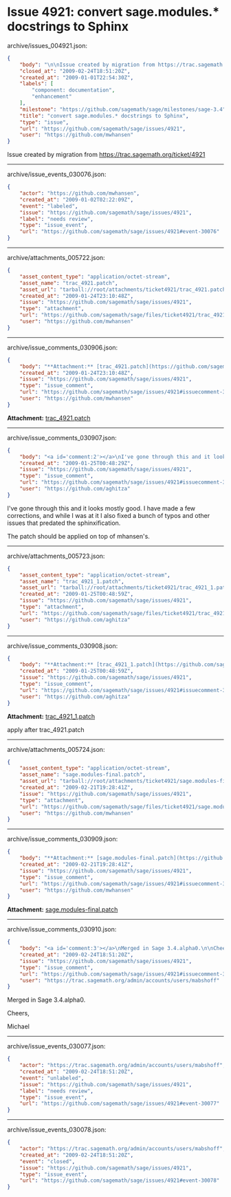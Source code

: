 # Issue 4921: convert sage.modules.* docstrings to Sphinx

archive/issues_004921.json:
```json
{
    "body": "\n\nIssue created by migration from https://trac.sagemath.org/ticket/4921\n\n",
    "closed_at": "2009-02-24T18:51:20Z",
    "created_at": "2009-01-01T22:54:30Z",
    "labels": [
        "component: documentation",
        "enhancement"
    ],
    "milestone": "https://github.com/sagemath/sage/milestones/sage-3.4",
    "title": "convert sage.modules.* docstrings to Sphinx",
    "type": "issue",
    "url": "https://github.com/sagemath/sage/issues/4921",
    "user": "https://github.com/mwhansen"
}
```


Issue created by migration from https://trac.sagemath.org/ticket/4921





---

archive/issue_events_030076.json:
```json
{
    "actor": "https://github.com/mwhansen",
    "created_at": "2009-01-02T02:22:09Z",
    "event": "labeled",
    "issue": "https://github.com/sagemath/sage/issues/4921",
    "label": "needs review",
    "type": "issue_event",
    "url": "https://github.com/sagemath/sage/issues/4921#event-30076"
}
```



---

archive/attachments_005722.json:
```json
{
    "asset_content_type": "application/octet-stream",
    "asset_name": "trac_4921.patch",
    "asset_url": "tarball://root/attachments/ticket4921/trac_4921.patch",
    "created_at": "2009-01-24T23:10:48Z",
    "issue": "https://github.com/sagemath/sage/issues/4921",
    "type": "attachment",
    "url": "https://github.com/sagemath/sage/files/ticket4921/trac_4921.patch",
    "user": "https://github.com/mwhansen"
}
```



---

archive/issue_comments_030906.json:
```json
{
    "body": "**Attachment:** [trac_4921.patch](https://github.com/sagemath/sage/files/ticket4921/trac_4921.patch)",
    "created_at": "2009-01-24T23:10:48Z",
    "issue": "https://github.com/sagemath/sage/issues/4921",
    "type": "issue_comment",
    "url": "https://github.com/sagemath/sage/issues/4921#issuecomment-30906",
    "user": "https://github.com/mwhansen"
}
```

**Attachment:** [trac_4921.patch](https://github.com/sagemath/sage/files/ticket4921/trac_4921.patch)



---

archive/issue_comments_030907.json:
```json
{
    "body": "<a id='comment:2'></a>\nI've gone through this and it looks mostly good.  I have made a few corrections, and while I was at it I also fixed a bunch of typos and other issues that predated the sphinxification.\n\nThe patch should be applied on top of mhansen's.",
    "created_at": "2009-01-25T00:48:29Z",
    "issue": "https://github.com/sagemath/sage/issues/4921",
    "type": "issue_comment",
    "url": "https://github.com/sagemath/sage/issues/4921#issuecomment-30907",
    "user": "https://github.com/aghitza"
}
```

<a id='comment:2'></a>
I've gone through this and it looks mostly good.  I have made a few corrections, and while I was at it I also fixed a bunch of typos and other issues that predated the sphinxification.

The patch should be applied on top of mhansen's.



---

archive/attachments_005723.json:
```json
{
    "asset_content_type": "application/octet-stream",
    "asset_name": "trac_4921_1.patch",
    "asset_url": "tarball://root/attachments/ticket4921/trac_4921_1.patch",
    "created_at": "2009-01-25T00:48:59Z",
    "issue": "https://github.com/sagemath/sage/issues/4921",
    "type": "attachment",
    "url": "https://github.com/sagemath/sage/files/ticket4921/trac_4921_1.patch",
    "user": "https://github.com/aghitza"
}
```



---

archive/issue_comments_030908.json:
```json
{
    "body": "**Attachment:** [trac_4921_1.patch](https://github.com/sagemath/sage/files/ticket4921/trac_4921_1.patch)\n\napply after trac_4921.patch",
    "created_at": "2009-01-25T00:48:59Z",
    "issue": "https://github.com/sagemath/sage/issues/4921",
    "type": "issue_comment",
    "url": "https://github.com/sagemath/sage/issues/4921#issuecomment-30908",
    "user": "https://github.com/aghitza"
}
```

**Attachment:** [trac_4921_1.patch](https://github.com/sagemath/sage/files/ticket4921/trac_4921_1.patch)

apply after trac_4921.patch



---

archive/attachments_005724.json:
```json
{
    "asset_content_type": "application/octet-stream",
    "asset_name": "sage.modules-final.patch",
    "asset_url": "tarball://root/attachments/ticket4921/sage.modules-final.patch",
    "created_at": "2009-02-21T19:28:41Z",
    "issue": "https://github.com/sagemath/sage/issues/4921",
    "type": "attachment",
    "url": "https://github.com/sagemath/sage/files/ticket4921/sage.modules-final.patch",
    "user": "https://github.com/mwhansen"
}
```



---

archive/issue_comments_030909.json:
```json
{
    "body": "**Attachment:** [sage.modules-final.patch](https://github.com/sagemath/sage/files/ticket4921/sage.modules-final.patch)",
    "created_at": "2009-02-21T19:28:41Z",
    "issue": "https://github.com/sagemath/sage/issues/4921",
    "type": "issue_comment",
    "url": "https://github.com/sagemath/sage/issues/4921#issuecomment-30909",
    "user": "https://github.com/mwhansen"
}
```

**Attachment:** [sage.modules-final.patch](https://github.com/sagemath/sage/files/ticket4921/sage.modules-final.patch)



---

archive/issue_comments_030910.json:
```json
{
    "body": "<a id='comment:3'></a>\nMerged in Sage 3.4.alpha0.\n\nCheers,\n\nMichael",
    "created_at": "2009-02-24T18:51:20Z",
    "issue": "https://github.com/sagemath/sage/issues/4921",
    "type": "issue_comment",
    "url": "https://github.com/sagemath/sage/issues/4921#issuecomment-30910",
    "user": "https://trac.sagemath.org/admin/accounts/users/mabshoff"
}
```

<a id='comment:3'></a>
Merged in Sage 3.4.alpha0.

Cheers,

Michael



---

archive/issue_events_030077.json:
```json
{
    "actor": "https://trac.sagemath.org/admin/accounts/users/mabshoff",
    "created_at": "2009-02-24T18:51:20Z",
    "event": "unlabeled",
    "issue": "https://github.com/sagemath/sage/issues/4921",
    "label": "needs review",
    "type": "issue_event",
    "url": "https://github.com/sagemath/sage/issues/4921#event-30077"
}
```



---

archive/issue_events_030078.json:
```json
{
    "actor": "https://trac.sagemath.org/admin/accounts/users/mabshoff",
    "created_at": "2009-02-24T18:51:20Z",
    "event": "closed",
    "issue": "https://github.com/sagemath/sage/issues/4921",
    "type": "issue_event",
    "url": "https://github.com/sagemath/sage/issues/4921#event-30078"
}
```
